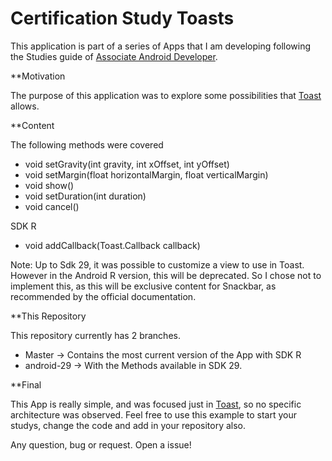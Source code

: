# Certification Study Toasts

This application is part of a series of Apps that I am developing following the Studies guide of [Associate Android Developer](https://developers.google.com/certification/associate-android-developer).

**Motivation 

The purpose of this application was to explore some possibilities that [Toast](https://developer.android.com/reference/android/widget/Toast) allows.

**Content

The following methods were covered

* void setGravity(int gravity, int xOffset, int yOffset)
* void setMargin(float horizontalMargin, float verticalMargin)
* void show()
* void setDuration(int duration)
* void cancel()

SDK R
* void addCallback(Toast.Callback callback)

Note: Up to Sdk 29, it was possible to customize a view to use in Toast. However in the Android R version, this will be deprecated. So I chose not to implement this, as this will be exclusive content for Snackbar, as recommended by the official documentation.

**This Repository

This repository currently has 2 branches.

* Master -> Contains the most current version of the App with SDK R
* android-29 -> With the Methods available in SDK 29.

**Final

This App is really simple, and was focused just in [Toast](https://developer.android.com/reference/android/widget/Toast), so no specific architecture was observed. Feel free to use this example to start your studys, change the code and add in your repository also.

Any question, bug or request. Open a issue!
